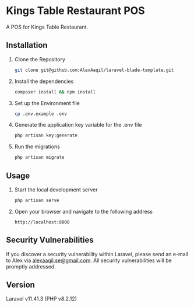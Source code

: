 # Kings Table Restaurant POS

A POS for Kings Table Restaurant.

## Installation
1. Clone the Repository
    ```bash
    git clone git@github.com:AlexAaqil/laravel-blade-template.git
    ```
2. Install the dependencies
    ```bash
    composer install && npm install
    ```
3. Set up the Environment file
    ```bash
    cp .env.example .env
    ```
4. Generate the application key variable for the .env file
    ```bash
    php artisan key:generate
    ```
5. Run the migrations
    ```bash
    php artisan migrate
    ```



## Usage
1. Start the local development server
    ```bash
    php artisan serve
    ```
2. Open your browser and navigate to the following address
    ```
    http://localhost:8000
    ```



## Security Vulnerabilities
If you discover a security vulnerability within Laravel, please send an e-mail to Alex via [alexaaqil.se@gmail.com](mailto:alexaaqil.se@gmail.com). All security vulnerabilities will be promptly addressed.



## Version
Laravel v11.41.3 (PHP v8.2.12)
